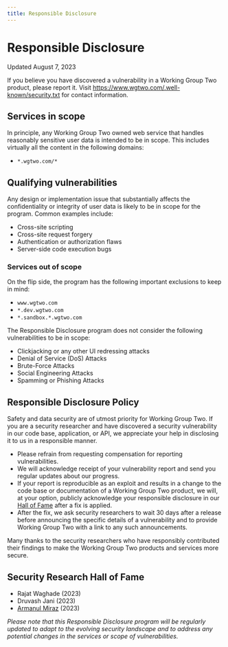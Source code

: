 ```yaml
---
title: Responsible Disclosure
---
```


# Responsible Disclosure

<div class="pill">Updated August 7, 2023</div>

If you believe you have discovered a vulnerability in a Working Group Two product, please report it. Visit https://www.wgtwo.com/.well-known/security.txt for contact information.

## Services in scope

In principle, any Working Group Two owned web service that handles reasonably sensitive user data is intended to be in scope. This includes virtually all the content in the following domains:

- `*.wgtwo.com/*`

## Qualifying vulnerabilities

Any design or implementation issue that substantially affects the confidentiality or integrity of user data is likely to be in scope for the program. Common examples include:

- Cross-site scripting
- Cross-site request forgery
- Authentication or authorization flaws
- Server-side code execution bugs

### Services out of scope

On the flip side, the program has the following important exclusions to keep in mind:

- `www.wgtwo.com`
- `*.dev.wgtwo.com`
- `*.sandbox.*.wgtwo.com`

The Responsible Disclosure program does not consider the following vulnerabilities to be in scope:

- Clickjacking or any other UI redressing attacks
- Denial of Service (DoS) Attacks
- Brute-Force Attacks
- Social Engineering Attacks
- Spamming or Phishing Attacks

## Responsible Disclosure Policy

Safety and data security are of utmost priority for Working Group Two. If you are a security researcher and have discovered a security vulnerability in our code base, application, or API, we appreciate your help in disclosing it to us in a responsible manner.

- Please refrain from requesting compensation for reporting vulnerabilities.
- We will acknowledge receipt of your vulnerability report and send you regular updates about our progress.
- If your report is reproducible as an exploit and results in a change to the code base or documentation of a Working Group Two product, we will, at your option, publicly acknowledge your responsible disclosure in our [Hall of Fame](https://www.wgtwo.com/security/bugbounty#security-research-hall-of-fame) after a fix is applied.
- After the fix, we ask security researchers to wait 30 days after a release before announcing the specific details of a vulnerability and to provide Working Group Two with a link to any such announcements.

Many thanks to the security researchers who have responsibly contributed their findings to make the Working Group Two products and services more secure.

## Security Research Hall of Fame

- Rajat Waghade (2023)
- Druvash Jani (2023)
- [Armanul Miraz](https://twitter.com/aoxsin) (2023)

_Please note that this Responsible Disclosure program will be regularly updated to adapt to the evolving security landscape and to address any potential changes in the services or scope of vulnerabilities._
